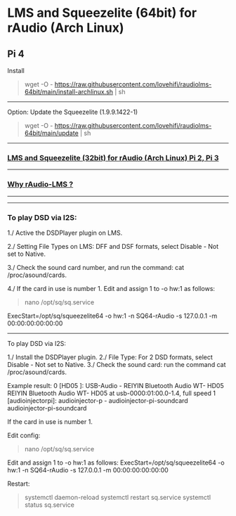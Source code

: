 # LMS and Squeezelite (64bit) for rAudio (Arch Linux)
Pi 4
------------------------
Install 
> wget -O - https://raw.githubusercontent.com/lovehifi/raudiolms-64bit/main/install-archlinux.sh | sh
---------
Option: Update the Squeezelite (1.9.9.1422-1)
> wget -O - https://raw.githubusercontent.com/lovehifi/raudiolms-64bit/main/update | sh
----------------------



>
### [LMS and Squeezelite (32bit) for rAudio (Arch Linux) Pi 2, Pi 3](https://github.com/lovehifi/raudiolms-32bit)

----------------------
>
### [Why rAudio-LMS ?](https://github.com/lovehifi/raudiolms-32bit/wiki/Why-rAudio%E2%80%90LMS%3F) 
----------------------
>
--------------
### To play DSD via I2S:

1./ Active the DSDPlayer plugin on LMS.
>
2./ Setting File Types on LMS: DFF and DSF formats, select Disable - Not set to Native.
>
3./ Check the sound card number, and run the command: cat /proc/asound/cards.
>
4./ If the card in use is number 1. Edit and assign 1 to -o hw:1 as follows:
>
> nano /opt/sq/sq.service
>
ExecStart=/opt/sq/squeezelite64 -o hw:1 -n SQ64-rAudio -s 127.0.0.1 -m 00:00:00:00:00:00
>
-----------------------------------
To play DSD via I2S:

1./ Install the DSDPlayer plugin.
2./ File Type: For 2 DSD formats, select Disable - Not set to Native.
3./ Check the sound card: run the command cat /proc/asound/cards.
>
Example result:
0 [HD05 ]: USB-Audio - REIYIN Bluetooth Audio WT- HD05 REIYIN Bluetooth Audio WT- HD05 at usb-0000:01:00.0-1.4, full speed
1 [audioinjectorpi]: audioinjector-p - audioinjector-pi-soundcard audioinjector-pi-soundcard

If the card in use is number 1.
>
Edit config:
>
> nano /opt/sq/sq.service
>
Edit and assign 1 to -o hw:1 as follows:
ExecStart=/opt/sq/squeezelite64 -o hw:1 -n SQ64-rAudio -s 127.0.0.1 -m 00:00:00:00:00:00
>
Restart:
>
> systemctl daemon-reload
> systemctl restart sq.service
> systemctl status sq.service

